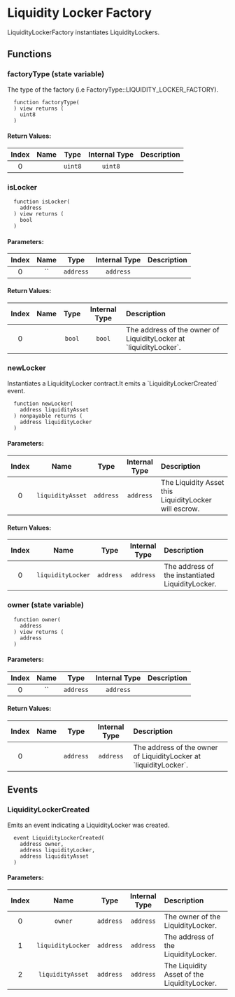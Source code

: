 # Liquidity Locker Factory

LiquidityLockerFactory instantiates LiquidityLockers.

## Functions

### factoryType \(state variable\)

The type of the factory \(i.e FactoryType::LIQUIDITY\_LOCKER\_FACTORY\).

```text
  function factoryType(
  ) view returns (
    uint8
  )
```

#### Return Values:

| Index | Name | Type | Internal Type | Description |
| :---: | :---: | :---: | :---: | :--- |
| 0 |  | `uint8` | `uint8` |  |

### isLocker

```text
  function isLocker(
    address
  ) view returns (
    bool
  )
```

#### Parameters:

| Index | Name | Type | Internal Type | Description |
| :---: | :---: | :---: | :---: | :--- |
| 0 | \`\` | `address` | `address` |  |

#### Return Values:

| Index | Name | Type | Internal Type | Description |
| :---: | :---: | :---: | :---: | :--- |
| 0 |  | `bool` | `bool` | The address of the owner of LiquidityLocker at \`liquidityLocker\`. |

### newLocker

Instantiates a LiquidityLocker contract.It emits a \`LiquidityLockerCreated\` event.

```text
  function newLocker(
    address liquidityAsset
  ) nonpayable returns (
    address liquidityLocker
  )
```

#### Parameters:

| Index | Name | Type | Internal Type | Description |
| :---: | :---: | :---: | :---: | :--- |
| 0 | `liquidityAsset` | `address` | `address` | The Liquidity Asset this LiquidityLocker will escrow. |

#### Return Values:

| Index | Name | Type | Internal Type | Description |
| :---: | :---: | :---: | :---: | :--- |
| 0 | `liquidityLocker` | `address` | `address` | The address of the instantiated LiquidityLocker. |

### owner \(state variable\)

```text
  function owner(
    address
  ) view returns (
    address
  )
```

#### Parameters:

| Index | Name | Type | Internal Type | Description |
| :---: | :---: | :---: | :---: | :--- |
| 0 | \`\` | `address` | `address` |  |

#### Return Values:

| Index | Name | Type | Internal Type | Description |
| :---: | :---: | :---: | :---: | :--- |
| 0 |  | `address` | `address` | The address of the owner of LiquidityLocker at \`liquidityLocker\`. |

## Events

### LiquidityLockerCreated

Emits an event indicating a LiquidityLocker was created.

```text
  event LiquidityLockerCreated(
    address owner,
    address liquidityLocker,
    address liquidityAsset
  )
```

#### Parameters:

| Index | Name | Type | Internal Type | Description |
| :---: | :---: | :---: | :---: | :--- |
| 0 | `owner` | `address` | `address` | The owner of the LiquidityLocker. |
| 1 | `liquidityLocker` | `address` | `address` | The address of the LiquidityLocker. |
| 2 | `liquidityAsset` | `address` | `address` | The Liquidity Asset of the LiquidityLocker. |

